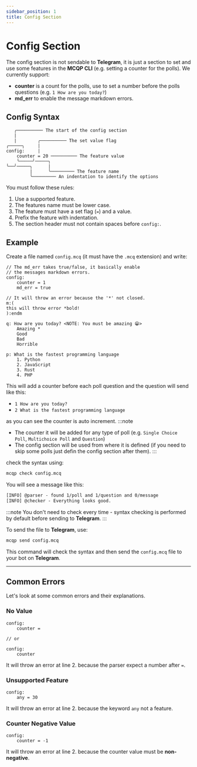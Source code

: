 ```yaml
---
sidebar_position: 1
title: Config Section
---
```


# Config Section
The config section is not sendable to **Telegram**, it is just a section to set and use some features
in the **MCQP CLI** (e.g. setting a counter for the polls). We currently support:
- **counter** is a count for the polls, use to set a number before the polls questions (e.g. `1 How are you today?`)
- **md_err** to enable the message markdown errors.

## Config Syntax
```mcq
   ╭────────── The start of the config section
   |
   |        ╭────────── The set value flag
╭─────╮     |   
config:     |  
    counter = 20 ────────── The feature value 
    ╰─────╯─────╮
╰──╯─────╮      |
         |      ╰───────── The feature name
         ╰───────── An indentation to identify the options
```
You must follow these rules:
1. Use a supported feature.
2. The features name must be lower case.
3. The feature must have a set flag (`=`) and a value.
4. Prefix the feature with indentation.
5. The section header must not contain spaces before `config:`.

## Example
Create a file named `config.mcq` (it must have the `.mcq` extension) and write:
```mcq title="config.mcq" showLineNumbers
// The md_err takes true/false, it basically enable 
// the messages markdown errors.
config:
    counter = 1
    md_err = true

// It will throw an error because the '*' not closed.
m:(
this will throw error *bold!
):endm

q: How are you today? <NOTE: You must be amazing 😁>
    Amazing *
    Good
    Bad
    Horrible

p: What is the fastest programming language
    1. Python
    2. JavaScript
    3. Rust 
    4. PHP
```
This will add a counter before each poll question and the question will send like this:
- `1 How are you today?`
- `2 What is the fastest programming language`

as you can see the counter is auto increment.
:::note
- The counter it will be added for any type of poll (e.g. `Single Choice Poll`, `Multichoice Poll` and `Question`)
- The config section will be used from where it is defined (if you need to skip some polls just defin the config section after them).
:::

check the syntax using:
```bash
mcqp check config.mcq
```
You will see a message like this:
```txt
[INFO] @parser - found 1/poll and 1/question and 0/message
[INFO] @checker - Everything looks good.
```
:::note
You don't need to check every time - syntax checking is performed by default before sending to **Telegram**.
:::

To send the file to **Telegram**, use:
```bash
mcqp send config.mcq
```
This command will check the syntax and then send the `config.mcq` file to your bot on **Telegram**.

---
## Common Errors
Let's look at some common errors and their explanations.

### No Value
```mcq title="config_error.mcq" showLineNumbers
config:
    counter = 

// or

config:
    counter
```
It will throw an error at line 2. because the parser expect a number after `=`.

### Unsupported Feature
```mcq title="config_error.mcq" showLineNumbers
config:
    any = 30 
```
It will throw an error at line 2. because the keyword `any` not a feature.

### Counter Negative Value
```mcq title="config_error.mcq" showLineNumbers
config:
    counter = -1
```
It will throw an error at line 2. because the counter value must be **non-negative**.
